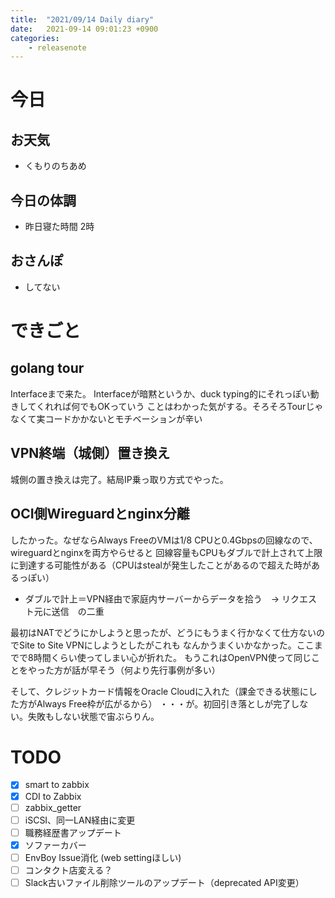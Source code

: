 ```yaml
---
title:  "2021/09/14 Daily diary"
date:   2021-09-14 09:01:23 +0900
categories:
	- releasenote
---
```

# 今日

## お天気

* くもりのちあめ

## 今日の体調

* 昨日寝た時間 2時

## おさんぽ

* してない

# できごと

## golang tour

Interfaceまで来た。 Interfaceが暗黙というか、duck typing的にそれっぽい動きしてくれれば何でもOKっていう
ことはわかった気がする。そろそろTourじゃなくて実コードかかないとモチベーションが辛い

## VPN終端（城側）置き換え

城側の置き換えは完了。結局IP乗っ取り方式でやった。

## OCI側Wireguardとnginx分離

したかった。なぜならAlways FreeのVMは1/8 CPUと0.4Gbpsの回線なので、wireguardとnginxを両方やらせると
回線容量もCPUもダブルで計上されて上限に到達する可能性がある（CPUはstealが発生したことがあるので超えた時があるっぽい）

* ダブルで計上＝VPN経由で家庭内サーバーからデータを拾う　→ リクエスト元に送信　の二重

最初はNATでどうにかしようと思ったが、どうにもうまく行かなくて仕方ないのでSite to Site VPNにしようとしたがこれも
なんかうまくいかなかった。ここまでで8時間くらい使ってしまい心が折れた。
もうこれはOpenVPN使って同じことをやった方が話が早そう（何より先行事例が多い）

そして、クレジットカード情報をOracle Cloudに入れた（課金できる状態にした方がAlways Free枠が広がるから）
・・・が。初回引き落としが完了しない。失敗もしない状態で宙ぶらりん。

# TODO 

- [x] smart to zabbix
- [x] CDI to Zabbix
- [ ] zabbix_getter
- [ ] iSCSI、同一LAN経由に変更
- [ ] 職務経歴書アップデート
- [x] ソファーカバー
- [ ] EnvBoy Issue消化 (web settingほしい)
- [ ] コンタクト店変える？
- [ ] Slack古いファイル削除ツールのアップデート（deprecated API変更）
